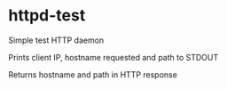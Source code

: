 # httpd-test
Simple test HTTP daemon

Prints client IP, hostname requested and path to STDOUT

Returns hostname and path in HTTP response
